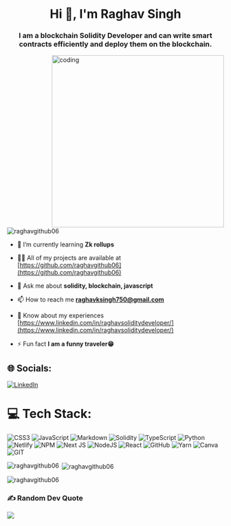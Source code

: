 <h1 align="center">Hi 👋, I'm Raghav Singh</h1>
<h3 align="center">I am a blockchain Solidity Developer and can write smart contracts efficiently and deploy them on the blockchain.</h3>

<img align="right" alt="coding" width="400" src="https://user-images.githubusercontent.com/55389276/140866485-8fb1c876-9a8f-4d6a-98dc-08c4981eaf70.gif">

<p align="left"> <img src="https://komarev.com/ghpvc/?username=raghavgithub06&label=Profile%20views&color=0e75b6&style=flat" alt="raghavgithub06" /> </p>

- 🌱 I’m currently learning **Zk rollups**

- 👨‍💻 All of my projects are available at [https://github.com/raghavgithub06](https://github.com/raghavgithub06)

- 💬 Ask me about **solidity, blockchain, javascript**

- 📫 How to reach me **raghavksingh750@gmail.com**

- 📄 Know about my experiences [https://www.linkedin.com/in/raghavsoliditydeveloper/](https://www.linkedin.com/in/raghavsoliditydeveloper/)

- ⚡ Fun fact **I am a funny traveler😁**

## 🌐 Socials:
[![LinkedIn](https://img.shields.io/badge/LinkedIn-%230077B5.svg?logo=linkedin&logoColor=white)](https://linkedin.com/in/https://www.linkedin.com/in/raghavsoliditydeveloper/) 

# 💻 Tech Stack:
![CSS3](https://img.shields.io/badge/css3-%231572B6.svg?style=for-the-badge&logo=css3&logoColor=white) ![JavaScript](https://img.shields.io/badge/javascript-%23323330.svg?style=for-the-badge&logo=javascript&logoColor=%23F7DF1E) ![Markdown](https://img.shields.io/badge/markdown-%23000000.svg?style=for-the-badge&logo=markdown&logoColor=white) ![Solidity](https://img.shields.io/badge/Solidity-%23363636.svg?style=for-the-badge&logo=solidity&logoColor=white) ![TypeScript](https://img.shields.io/badge/typescript-%23007ACC.svg?style=for-the-badge&logo=typescript&logoColor=white) ![Python](https://img.shields.io/badge/python-3670A0?style=for-the-badge&logo=python&logoColor=ffdd54) ![Netlify](https://img.shields.io/badge/netlify-%23000000.svg?style=for-the-badge&logo=netlify&logoColor=#00C7B7) ![NPM](https://img.shields.io/badge/NPM-%23000000.svg?style=for-the-badge&logo=npm&logoColor=white) ![Next JS](https://img.shields.io/badge/Next-black?style=for-the-badge&logo=next.js&logoColor=white) ![NodeJS](https://img.shields.io/badge/node.js-6DA55F?style=for-the-badge&logo=node.js&logoColor=white) ![React](https://img.shields.io/badge/react-%2320232a.svg?style=for-the-badge&logo=react&logoColor=%2361DAFB) ![GitHub](https://img.shields.io/badge/GitHub-%23121011.svg?style=for-the-badge&logo=github&logoColor=white) ![Yarn](https://img.shields.io/badge/yarn-%232C8EBB.svg?style=for-the-badge&logo=yarn&logoColor=white) ![Canva](https://img.shields.io/badge/Canva-%2300C4CC.svg?style=for-the-badge&logo=Canva&logoColor=white) ![GIT](https://img.shields.io/badge/Git-fc6d26?style=for-the-badge&logo=git&logoColor=white)



<p><img align="left" src="https://github-readme-stats.vercel.app/api/top-langs?username=raghavgithub06&show_icons=true&locale=en&layout=compact" alt="raghavgithub06" /></p>

<p>&nbsp;<img align="center" src="https://github-readme-stats.vercel.app/api?username=raghavgithub06&show_icons=true&locale=en" alt="raghavgithub06" /></p>

<p><img align="center" src="https://github-readme-streak-stats.herokuapp.com/?user=raghavgithub06&" alt="raghavgithub06" /></p>

### ✍️ Random Dev Quote
![](https://quotes-github-readme.vercel.app/api?type=horizontal&theme=radical)

